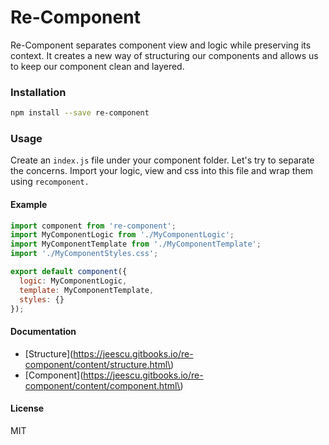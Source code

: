 # Re-Component

Re-Component separates component view and logic while preserving its context. It creates a new way of structuring our components and allows us to keep our component clean and layered.

### Installation

```bash
npm install --save re-component
```

### Usage

Create an `index.js` file under your component folder. Let's try to separate the concerns. Import your logic, view and css into this file and wrap them using `recomponent.`

#### Example

```js
import component from 're-component';
import MyComponentLogic from './MyComponentLogic';
import MyComponentTemplate from './MyComponentTemplate';
import './MyComponentStyles.css';

export default component({
  logic: MyComponentLogic,
  template: MyComponentTemplate,
  styles: {}
});
```

#### Documentation

* \[Structure\]\(https://jeescu.gitbooks.io/re-component/content/structure.html\)
* \[Component\]\(https://jeescu.gitbooks.io/re-component/content/component.html\)

#### License

MIT

